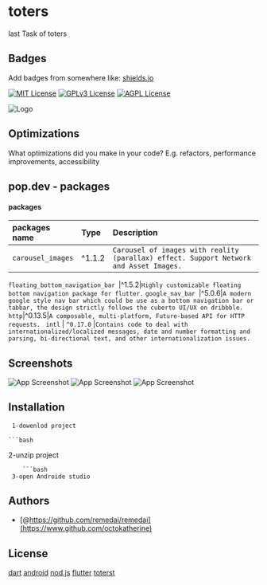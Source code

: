 
# toters
last Task of toters

## Badges

Add badges from somewhere like: [shields.io](https://shields.io/)

[![MIT License](https://img.shields.io/badge/Dart-2.2-brightgreen)](https://choosealicense.com/licenses/mit/)
[![GPLv3 License](https://img.shields.io/badge/flutter-1.2.15-blue)](https://opensource.org/licenses/)
[![AGPL License](https://img.shields.io/badge/license-AGPL-blue.svg)](http://www.gnu.org/licenses/agpl-3.0)


![Logo](https://d3jh33bzyw1wep.cloudfront.net/s3/W1siZiIsIjIwMjIvMDUvMjkvMDcvMTYvMDEvMzBjNDdiMTEtYmFlYS00ZDBiLWI2YmItZmQ2ODY2Yzg0ZGMzL0xPR08gR1JFRU4tMDEgKDEpLnBuZyJdXQ)


## Optimizations

What optimizations did you make in your code? E.g. refactors, performance improvements, accessibility


## pop.dev - packages

#### packages



| packages name | Type     | Description                |
| :-------- | :------- | :------------------------- |
| ` carousel_images `|^1.1.2| `Carousel of images with reality (parallax) effect. Support Network and Asset Images.`

  `floating_bottom_navigation_bar `|^1.5.2|`Highly customizable floating bottom navigation package for flutter.`
  `google_nav_bar `|^5.0.6|`A modern google style nav bar which could be use as a bottom navigation bar or tabbar, the design strictly follows the cuberto UI/UX on dribbble.`
  ` http `|^0.13.5|`A composable, multi-platform, Future-based API for HTTP requests.`
  ` intl` | `^0.17.0` |`Contains code to deal with internationalized/localized messages, date and number formatting and parsing, bi-directional text, and other internationalization issues.`


## Screenshots

![App Screenshot](https://c.top4top.io/p_2460123my1.jpg)
![App Screenshot](https://d.top4top.io/p_2460wx6291.jpg)
![App Screenshot](https://e.top4top.io/p_2460fhwqb1.png)


## Installation

```bash
 1-dowenlod project

```
    ```bash
  2-unzip project

```
    ```bash
 3-open Androide studio

```

## Authors

- [@https://github.com/remedai/remedai](https://www.github.com/octokatherine)


## License

[dart](https://dart.dev/)
[android](https://www.androidusbdrivers.com/huawei-y9-prime-2019-usb-drivers/)
[nod.js](https://nodejs.org/en/)
[flutter](https://flutter.dev/)
[toterst](https://www.totersapp.com/)
